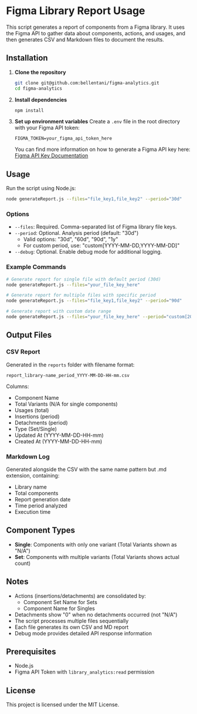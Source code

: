 # Figma Library Report Usage

This script generates a report of components from a Figma library. It uses the Figma API to gather data about components, actions, and usages, and then generates CSV and Markdown files to document the results.

## Installation

1. **Clone the repository**
   ```bash
   git clone git@github.com:bellentani/figma-analytics.git
   cd figma-analytics
   ```

2. **Install dependencies**
   ```bash
   npm install
   ```

3. **Set up environment variables**
   Create a `.env` file in the root directory with your Figma API token:
   ```env
   FIGMA_TOKEN=your_figma_api_token_here
   ```

   You can find more information on how to generate a Figma API key here: [Figma API Key Documentation](https://www.figma.com/developers/api#access-tokens)

## Usage

Run the script using Node.js:
```bash
node generateReport.js --files="file_key1,file_key2" --period="30d"
```

### Options
- `--files`: Required. Comma-separated list of Figma library file keys.
- `--period`: Optional. Analysis period (default: "30d")
  - Valid options: "30d", "60d", "90d", "1y"
  - For custom period, use: "custom[YYYY-MM-DD,YYYY-MM-DD]"
- `--debug`: Optional. Enable debug mode for additional logging.

### Example Commands
```bash
# Generate report for single file with default period (30d)
node generateReport.js --files="your_file_key_here"

# Generate report for multiple files with specific period
node generateReport.js --files="file_key1,file_key2" --period="90d"

# Generate report with custom date range
node generateReport.js --files="your_file_key_here" --period="custom[2024-01-01,2024-02-01]"
```

## Output Files

### CSV Report
Generated in the `reports` folder with filename format:
```
report_library-name_period_YYYY-MM-DD-HH-mm.csv
```

Columns:
- Component Name
- Total Variants (N/A for single components)
- Usages (total)
- Insertions (period)
- Detachments (period)
- Type (Set/Single)
- Updated At (YYYY-MM-DD-HH-mm)
- Created At (YYYY-MM-DD-HH-mm)

### Markdown Log
Generated alongside the CSV with the same name pattern but .md extension, containing:
- Library name
- Total components
- Report generation date
- Time period analyzed
- Execution time

## Component Types
- **Single**: Components with only one variant (Total Variants shown as "N/A")
- **Set**: Components with multiple variants (Total Variants shows actual count)

## Notes
- Actions (insertions/detachments) are consolidated by:
  - Component Set Name for Sets
  - Component Name for Singles
- Detachments show "0" when no detachments occurred (not "N/A")
- The script processes multiple files sequentially
- Each file generates its own CSV and MD report
- Debug mode provides detailed API response information

## Prerequisites
- Node.js
- Figma API Token with `library_analytics:read` permission

## License
This project is licensed under the MIT License.

